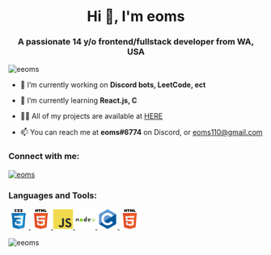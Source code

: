 <h1 align="center">Hi 👋, I'm eoms</h1>
<h3 align="center">A passionate 14 y/o frontend/fullstack developer from WA, USA</h3>

<p align="left"> <img src="https://komarev.com/ghpvc/?username=eeoms&label=Profile%20views&color=0e75b6&style=flat" alt="eeoms" /> </p>

- 🔭 I’m currently working on **Discord bots, LeetCode, ect**

- 🌱 I’m currently learning **React.js, C**

- 👨‍💻 All of my projects are available at [HERE](https://www.youtube.com/channel/UCKis3JiI3NP1wX7YXdn53ng/featured)

- 📫 You can reach me at **eoms#6774** on Discord, or eoms110@gmail.com

<h3 align="left">Connect with me:</h3>
<p align="left">
<a href="https://www.youtube.com/channel/UCKis3JiI3NP1wX7YXdn53ng" target="blank"><img align="center" src="https://raw.githubusercontent.com/rahuldkjain/github-profile-readme-generator/master/src/images/icons/Social/youtube.svg" alt="eoms" height="30" width="40" /></a>
</p>

<h3 align="left">Languages and Tools:</h3>
<p align="left"> <a href="https://www.w3schools.com/css/" target="_blank" rel="noreferrer"> <img src="https://raw.githubusercontent.com/devicons/devicon/master/icons/css3/css3-original-wordmark.svg" alt="css3" width="40" height="40"/> </a> <a href="https://www.w3.org/html/" target="_blank" rel="noreferrer"> <img src="https://raw.githubusercontent.com/devicons/devicon/master/icons/html5/html5-original-wordmark.svg" alt="html5" width="40" height="40"/> </a> <a href="https://developer.mozilla.org/en-US/docs/Web/JavaScript" target="_blank" rel="noreferrer"> <img src="https://raw.githubusercontent.com/devicons/devicon/master/icons/javascript/javascript-original.svg" alt="javascript" width="40" height="40"/> </a> <a href="https://nodejs.org" target="_blank" rel="noreferrer"> <img src="https://raw.githubusercontent.com/devicons/devicon/master/icons/nodejs/nodejs-original-wordmark.svg" alt="nodejs" width="40" height="40"/> </a> <a href="" target="_blank" rel="noreferrer"> <img src="https://raw.githubusercontent.com/devicons/devicon/master/icons/c/c-original.svg" alt="C" width="40" height="40"/> </a> <a href="https://www.w3.org/c/" target="_blank" rel="noreferrer"> <img src="https://raw.githubusercontent.com/devicons/devicon/master/icons/html5/html5-original-wordmark.svg" alt="html5" width="40" height="40"/> </a> </p>

<p><img align="center" src="https://github-readme-stats.vercel.app/api/top-langs?username=eeoms&show_icons=true&locale=en&layout=compact" alt="eeoms" /></p>

